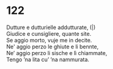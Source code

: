 # 122
  
Dutture e dutturielle addutturate, (|)  
Giudice e cunsigliere, quante site.  
Se aggio morto, vuje me in decite.  
Ne' aggio perzo le ghiute e li bennte,  
Ne’ aggio perzo li sische e lì chiammate,  
Tengo ’na lita cu’ ’na nammurata.  
  

